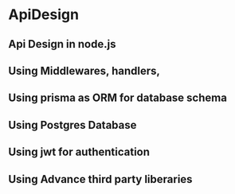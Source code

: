 # ApiDesign
## Api Design in node.js 
## Using Middlewares, handlers, 
## Using prisma as ORM for database schema
## Using Postgres Database
## Using jwt for authentication
## Using Advance third party liberaries
